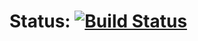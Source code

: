 # Status: [![Build Status](https://travis-ci.com/nogov/TravisCITest.svg?branch=master)](https://travis-ci.com/nogov/TravisCITest)
